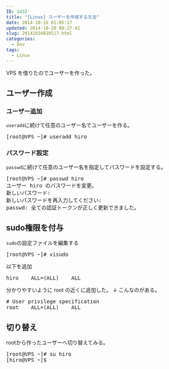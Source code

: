 ```yaml
---
ID: 1432
title: "[Linux] ユーザーを作成する方法"
date: 2014-10-16 01:05:17
updated: 2014-10-20 00:27:42
slug: 20141016010517.html
categories:
  - Dev
tags:
  - Linux
---
```


VPS を借りたのでユーザーを作った。

<!--more-->
<h2>ユーザー作成</h2>
<h3>ユーザー追加</h3>
<code>useradd</code>に続けて任意のユーザー名でユーザーを作る。
<pre class="cmd">[root@VPS ~]# useradd hiro</pre>

<h3>パスワード設定</h3>
<code>passwd</code>に続けて任意のユーザー名を指定してパスワードを設定する。
<pre class="cmd">[root@VPS ~]# passwd hiro
ユーザー hiro のパスワードを変更。
新しいパスワード:
新しいパスワードを再入力してください:
passwd: 全ての認証トークンが正しく更新できました。
</pre>

<h2>sudo権限を付与</h2>
<code>sudo</code>の設定ファイルを編集する
<pre class="cmd">[root@VPS ~]# visudo</pre>

以下を追加

<pre>hiro    ALL=(ALL)    ALL</pre>

分かりやすいように root の近くに追加した。
<span class="text-muted">↓ こんなのがある。</span>

<pre>
# User privilege specification
root    ALL=(ALL)    ALL
</pre>

<h2>切り替え</h2>
rootから作ったユーザーへ切り替えてみる。
<pre class="cmd">[root@VPS ~]# su hiro
[hiro@VPS ~]$</pre>
